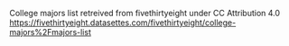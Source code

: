 College majors list retreived from fivethirtyeight under CC Attribution 4.0
https://fivethirtyeight.datasettes.com/fivethirtyeight/college-majors%2Fmajors-list